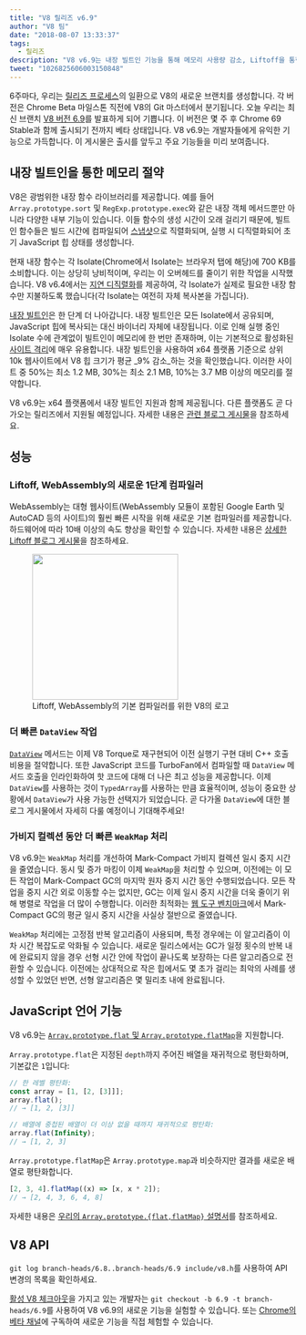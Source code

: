 ```yaml
---
title: "V8 릴리즈 v6.9"
author: "V8 팀"
date: "2018-08-07 13:33:37"
tags: 
  - 릴리즈
description: "V8 v6.9는 내장 빌트인 기능을 통해 메모리 사용량 감소, Liftoff을 통한 WebAssembly의 빠른 시작, 향상된 DataView 및 WeakMap 성능 등 다양한 기능을 제공합니다!"
tweet: "1026825606003150848"
---
```

6주마다, 우리는 [릴리즈 프로세스](/docs/release-process)의 일환으로 V8의 새로운 브랜치를 생성합니다. 각 버전은 Chrome Beta 마일스톤 직전에 V8의 Git 마스터에서 분기됩니다. 오늘 우리는 최신 브랜치 [V8 버전 6.9](https://chromium.googlesource.com/v8/v8.git/+log/branch-heads/6.9)를 발표하게 되어 기쁩니다. 이 버전은 몇 주 후 Chrome 69 Stable과 함께 출시되기 전까지 베타 상태입니다. V8 v6.9는 개발자들에게 유익한 기능으로 가득합니다. 이 게시물은 출시를 앞두고 주요 기능들을 미리 보여줍니다.

<!--truncate-->
## 내장 빌트인을 통한 메모리 절약

V8은 광범위한 내장 함수 라이브러리를 제공합니다. 예를 들어 `Array.prototype.sort` 및 `RegExp.prototype.exec`와 같은 내장 객체 메서드뿐만 아니라 다양한 내부 기능이 있습니다. 이들 함수의 생성 시간이 오래 걸리기 때문에, 빌트인 함수들은 빌드 시간에 컴파일되어 [스냅샷](/blog/custom-startup-snapshots)으로 직렬화되며, 실행 시 디직렬화되어 초기 JavaScript 힙 상태를 생성합니다.

현재 내장 함수는 각 Isolate(Chrome에서 Isolate는 브라우저 탭에 해당)에 700 KB를 소비합니다. 이는 상당히 낭비적이며, 우리는 이 오버헤드를 줄이기 위한 작업을 시작했습니다. V8 v6.4에서는 [지연 디직렬화](/blog/lazy-deserialization)를 제공하여, 각 Isolate가 실제로 필요한 내장 함수만 지불하도록 했습니다(각 Isolate는 여전히 자체 복사본을 가집니다).

[내장 빌트인](/blog/embedded-builtins)은 한 단계 더 나아갑니다. 내장 빌트인은 모든 Isolate에서 공유되며, JavaScript 힙에 복사되는 대신 바이너리 자체에 내장됩니다. 이로 인해 실행 중인 Isolate 수에 관계없이 빌트인이 메모리에 한 번만 존재하며, 이는 기본적으로 활성화된 [사이트 격리](https://developers.google.com/web/updates/2018/07/site-isolation)에 매우 유용합니다. 내장 빌트인을 사용하여 x64 플랫폼 기준으로 상위 10k 웹사이트에서 V8 힙 크기가 평균 _9% 감소_하는 것을 확인했습니다. 이러한 사이트 중 50%는 최소 1.2 MB, 30%는 최소 2.1 MB, 10%는 3.7 MB 이상의 메모리를 절약합니다.

V8 v6.9는 x64 플랫폼에서 내장 빌트인 지원과 함께 제공됩니다. 다른 플랫폼도 곧 다가오는 릴리즈에서 지원될 예정입니다. 자세한 내용은 [관련 블로그 게시물](/blog/embedded-builtins)을 참조하세요.

## 성능

### Liftoff, WebAssembly의 새로운 1단계 컴파일러

WebAssembly는 대형 웹사이트(WebAssembly 모듈이 포함된 Google Earth 및 AutoCAD 등의 사이트)의 훨씬 빠른 시작을 위해 새로운 기본 컴파일러를 제공합니다. 하드웨어에 따라 10배 이상의 속도 향상을 확인할 수 있습니다. 자세한 내용은 [상세한 Liftoff 블로그 게시물](/blog/liftoff)을 참조하세요.

<figure>
  <img src="/_img/v8-liftoff.svg" width="256" height="256" alt="" loading="lazy"/>
  <figcaption>Liftoff, WebAssembly의 기본 컴파일러를 위한 V8의 로고</figcaption>
</figure>

### 더 빠른 `DataView` 작업

[`DataView`](https://tc39.es/ecma262/#sec-dataview-objects) 메서드는 이제 V8 Torque로 재구현되어 이전 실행기 구현 대비 C++ 호출 비용을 절약합니다. 또한 JavaScript 코드를 TurboFan에서 컴파일할 때 `DataView` 메서드 호출을 인라인화하여 핫 코드에 대해 더 나은 최고 성능을 제공합니다. 이제 `DataView`를 사용하는 것이 `TypedArray`를 사용하는 만큼 효율적이며, 성능이 중요한 상황에서 `DataView`가 사용 가능한 선택지가 되었습니다. 곧 다가올 `DataView`에 대한 블로그 게시물에서 자세히 다룰 예정이니 기대해주세요!

### 가비지 컬렉션 동안 더 빠른 `WeakMap` 처리

V8 v6.9는 `WeakMap` 처리를 개선하여 Mark-Compact 가비지 컬렉션 일시 중지 시간을 줄였습니다. 동시 및 증가 마킹이 이제 `WeakMap`을 처리할 수 있으며, 이전에는 이 모든 작업이 Mark-Compact GC의 마지막 원자 중지 시간 동안 수행되었습니다. 모든 작업을 중지 시간 외로 이동할 수는 없지만, GC는 이제 일시 중지 시간을 더욱 줄이기 위해 병렬로 작업을 더 많이 수행합니다. 이러한 최적화는 [웹 도구 벤치마크](https://github.com/v8/web-tooling-benchmark)에서 Mark-Compact GC의 평균 일시 중지 시간을 사실상 절반으로 줄였습니다.

`WeakMap` 처리에는 고정점 반복 알고리즘이 사용되며, 특정 경우에는 이 알고리즘이 이차 시간 복잡도로 악화될 수 있습니다. 새로운 릴리스에서는 GC가 일정 횟수의 반복 내에 완료되지 않을 경우 선형 시간 안에 작업이 끝나도록 보장하는 다른 알고리즘으로 전환할 수 있습니다. 이전에는 상대적으로 작은 힙에서도 몇 초가 걸리는 최악의 사례를 생성할 수 있었던 반면, 선형 알고리즘은 몇 밀리초 내에 완료됩니다.

## JavaScript 언어 기능

V8 v6.9는 [`Array.prototype.flat` 및 `Array.prototype.flatMap`](/features/array-flat-flatmap)을 지원합니다.

`Array.prototype.flat`은 지정된 `depth`까지 주어진 배열을 재귀적으로 평탄화하며, 기본값은 `1`입니다:

```js
// 한 레벨 평탄화:
const array = [1, [2, [3]]];
array.flat();
// → [1, 2, [3]]

// 배열에 중첩된 배열이 더 이상 없을 때까지 재귀적으로 평탄화:
array.flat(Infinity);
// → [1, 2, 3]
```

`Array.prototype.flatMap`은 `Array.prototype.map`과 비슷하지만 결과를 새로운 배열로 평탄화합니다.

```js
[2, 3, 4].flatMap((x) => [x, x * 2]);
// → [2, 4, 3, 6, 4, 8]
```

자세한 내용은 [우리의 `Array.prototype.{flat,flatMap}` 설명서](/features/array-flat-flatmap)를 참조하세요.

## V8 API

`git log branch-heads/6.8..branch-heads/6.9 include/v8.h`를 사용하여 API 변경의 목록을 확인하세요.

[활성 V8 체크아웃](/docs/source-code#using-git)을 가지고 있는 개발자는 `git checkout -b 6.9 -t branch-heads/6.9`를 사용하여 V8 v6.9의 새로운 기능을 실험할 수 있습니다. 또는 [Chrome의 베타 채널](https://www.google.com/chrome/browser/beta.html)에 구독하여 새로운 기능을 직접 체험할 수 있습니다.
